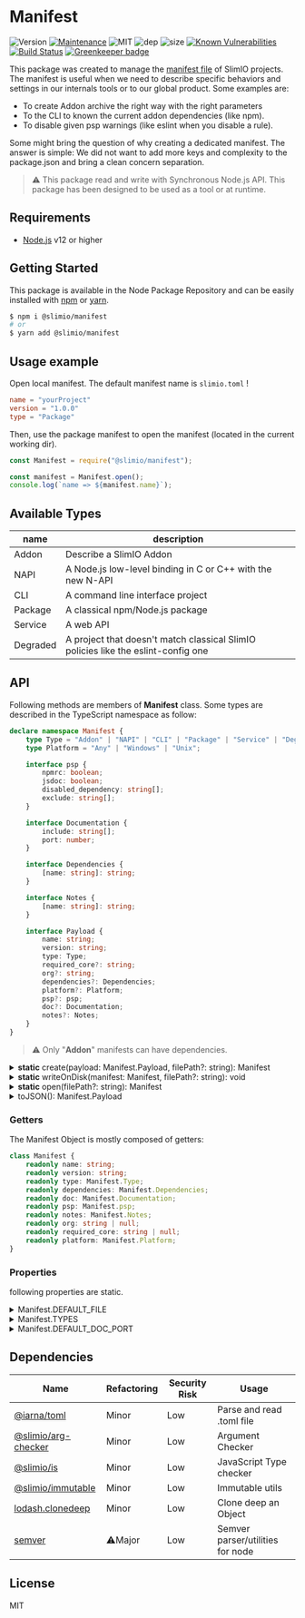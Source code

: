# Manifest

![Version](https://img.shields.io/badge/dynamic/json.svg?url=https://raw.githubusercontent.com/SlimIO/Manifest/master/package.json?token=Aeue0OHXB6Ozx8agcA1fkbEC6bCdL6epks5cearKwA%3D%3D&query=$.version&label=Version)
[![Maintenance](https://img.shields.io/badge/Maintained%3F-yes-green.svg)](https://github.com/SlimIO/Manifest/commit-activity)
![MIT](https://img.shields.io/github/license/mashape/apistatus.svg)
![dep](https://img.shields.io/david/SlimIO/Manifest.svg)
![size](https://img.shields.io/bundlephobia/min/@slimio/manifest.svg)
[![Known Vulnerabilities](https://snyk.io/test/github/SlimIO/Manifest/badge.svg?targetFile=package.json)](https://snyk.io/test/github/SlimIO/Manifest?targetFile=package.json)
[![Build Status](https://travis-ci.com/SlimIO/Manifest.svg?branch=master)](https://travis-ci.com/SlimIO/Manifest)
[![Greenkeeper badge](https://badges.greenkeeper.io/SlimIO/Manifest.svg)](https://greenkeeper.io/)

This package was created to manage the [manifest file](https://en.wikipedia.org/wiki/Manifest_file) of SlimIO projects. The manifest is useful when we need to describe specific behaviors and settings in our internals tools or to our global product. Some examples are:

- To create Addon archive the right way with the right parameters
- To the CLI to known the current addon dependencies (like npm).
- To disable given psp warnings (like eslint when you disable a rule).

Some might bring the question of why creating a dedicated manifest. The answer is simple: We did not want to add more keys and complexity to the package.json and bring a clean concern separation.

> ⚠️ This package read and write with Synchronous Node.js API. This package has been designed to be used as a tool or at runtime.

## Requirements
- [Node.js](https://nodejs.org/en/) v12 or higher

## Getting Started

This package is available in the Node Package Repository and can be easily installed with [npm](https://docs.npmjs.com/getting-started/what-is-npm) or [yarn](https://yarnpkg.com).

```bash
$ npm i @slimio/manifest
# or
$ yarn add @slimio/manifest
```

## Usage example
Open local manifest. The default manifest name is `slimio.toml` !

```toml
name = "yourProject"
version = "1.0.0"
type = "Package"
```

Then, use the package manifest to open the manifest (located in the current working dir).
```js
const Manifest = require("@slimio/manifest");

const manifest = Manifest.open();
console.log(`name => ${manifest.name}`);
```

## Available Types

| name | description |
| --- | --- |
| Addon | Describe a SlimIO Addon |
| NAPI | A Node.js low-level binding in C or C++ with the new N-API |
| CLI | A command line interface project |
| Package | A classical npm/Node.js package |
| Service | A web API |
| Degraded | A project that doesn't match classical SlimIO policies like the eslint-config one |

## API
Following methods are members of **Manifest** class. Some types are described in the TypeScript namespace as follow:

```ts
declare namespace Manifest {
    type Type = "Addon" | "NAPI" | "CLI" | "Package" | "Service" | "Degraded";
    type Platform = "Any" | "Windows" | "Unix";

    interface psp {
        npmrc: boolean;
        jsdoc: boolean;
        disabled_dependency: string[];
        exclude: string[];
    }

    interface Documentation {
        include: string[];
        port: number;
    }

    interface Dependencies {
        [name: string]: string;
    }

    interface Notes {
        [name: string]: string;
    }

    interface Payload {
        name: string;
        version: string;
        type: Type;
        required_core?: string;
        org?: string;
        dependencies?: Dependencies;
        platform?: Platform;
        psp?: psp;
        doc?: Documentation;
        notes?: Notes;
    }
}
```

> ⚠️ Only "**Addon**" manifests can have dependencies.

<details>
    <summary><b>static</b> create(payload: Manifest.Payload, filePath?: string): Manifest</summary>

Create a new manifest at given **filePath** (The default value is equal to **Manifest.DEFAULT_FILE**). The manifest file must not exist, else the method will throw an Error.

```js
const { strictEqual } = require("assert");
const { existsSync } = require("fs");

const Manifest = require("@slimio/manifest");

const manifest = Manifest.create({
    name: "project",
    version: "1.0.0",
    type: "NAPI"
});
strictEqual(existsSync(Manifest.DEFAULT_FILE), true);
console.log(manifest.toJSON());
```

<br />
</details>

<details>
    <summary><b>static</b> writeOnDisk(manifest: Manifest, filePath?: string): void</summary>

Write a Manifest Object on the disk.
```js
const Manifest = require("@slimio/manifest");

const manifest = Manifest.open();
// Do your work here... update manifest

Manifest.writeOnDisk(manifest);
```

<br />
</details>

<details>
    <summary><b>static</b> open(filePath?: string): Manifest</summary>

Read and parse local .toml manifest file. The method return a complete Manifest Object (it will throw if something is wrong). The default value for filePath will be **Manifest.DEFAULT_FILE**.
```js
const Manifest = require("@slimio/manifest");

const manifest = Manifest.open();
console.log(manifest.toJSON());
```

<br />
</details>

<details><summary>toJSON(): Manifest.Payload</summary>

Return the Manifest Object as a JavaScript object (JSON compatible).
```js
const Manifest = require("@slimio/manifest");

const manifest = Manifest.open();
console.log(manifest.toJSON());
console.log(JSON.stringify(manifest));
```

<br />
</details>

### Getters

The Manifest Object is mostly composed of getters:

```ts
class Manifest {
    readonly name: string;
    readonly version: string;
    readonly type: Manifest.Type;
    readonly dependencies: Manifest.Dependencies;
    readonly doc: Manifest.Documentation;
    readonly psp: Manifest.psp;
    readonly notes: Manifest.Notes;
    readonly org: string | null;
    readonly required_core: string | null;
    readonly platform: Manifest.Platform;
}
```

### Properties

following properties are static.

<details><summary>Manifest.DEFAULT_FILE</summary>
<br />

```js
const { join } = require("path");

Manifest.DEFAULT_FILE = join(process.cwd(), "slimio.toml");
```

<br />
</details>

<details><summary>Manifest.TYPES</summary>
<br />

Readonly Sets of available string types.
```js
Manifest.TYPES = Object.freeze(new Set(["Addon", "NAPI", "CLI", "Package", "Service"]));
```

<br />
</details>

<details><summary>Manifest.DEFAULT_DOC_PORT</summary>
<br />

Default documentation port (equal to **2000** by default).

<br />
</details>

## Dependencies

|Name|Refactoring|Security Risk|Usage|
|---|---|---|---|
|[@iarna/toml](https://github.com/iarna/iarna-toml#readme)|Minor|Low|Parse and read .toml file|
|[@slimio/arg-checker](https://github.com/SlimIO/arg-checker)|Minor|Low|Argument Checker|
|[@slimio/is](https://github.com/SlimIO/is)|Minor|Low|JavaScript Type checker|
|[@slimio/immutable](https://github.com/SlimIO/Immutable#readme)|Minor|Low|Immutable utils|
|[lodash.clonedeep](https://github.com/lodash/lodash)|Minor|Low|Clone deep an Object|
|[semver](https://github.com/npm/node-semver)|⚠️Major|Low|Semver parser/utilities for node|

## License
MIT
